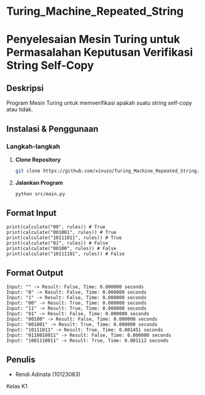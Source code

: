 # Turing_Machine_Repeated_String
# Penyelesaian Mesin Turing untuk Permasalahan Keputusan Verifikasi String Self-Copy 

## Deskripsi
Program Mesin Turing untuk memverifikasi apakah suatu string self-copy atau tidak.

## Instalasi & Penggunaan

### Langkah-langkah
1. **Clone Repository**
   ```bash
   git clone https://github.com/xinuzo/Turing_Machine_Repeated_String.git
   ```
2. **Jalankan Program**
   ```bash
   python src/main.py
   ```

## Format Input
```
print(calculate("00", rules)) # True
print(calculate("001001", rules)) # True
print(calculate("10111011", rules)) # True
print(calculate("01", rules)) # False
print(calculate("00100", rules)) # False
print(calculate("10111101", rules)) # False
```
## Format Output
```
Input: "" -> Result: False, Time: 0.000000 seconds
Input: "0" -> Result: False, Time: 0.000000 seconds
Input: "1" -> Result: False, Time: 0.000000 seconds
Input: "00" -> Result: True, Time: 0.000000 seconds
Input: "11" -> Result: True, Time: 0.000000 seconds
Input: "01" -> Result: False, Time: 0.000000 seconds
Input: "00100" -> Result: False, Time: 0.000000 seconds
Input: "001001" -> Result: True, Time: 0.000000 seconds
Input: "10111011" -> Result: True, Time: 0.001451 seconds
Input: "0110010011" -> Result: False, Time: 0.000000 seconds
Input: "1001110011" -> Result: True, Time: 0.001112 seconds
```
## Penulis
- Rendi Adinata (10123083)

Kelas K1

